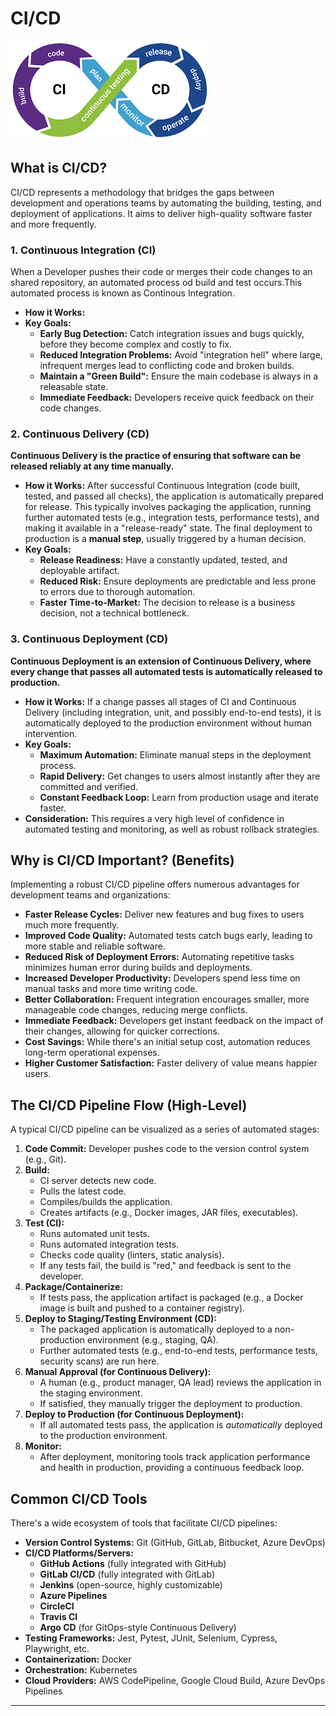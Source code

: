 # CI/CD

<img src="https://github.com/bhuvan-raj/Github-Actions/blob/main/CI-CD/assets/cicd.png" alt="Banner" />



## What is CI/CD?

CI/CD represents a methodology that bridges the gaps between development and operations teams by automating the building, testing, and deployment of applications. It aims to deliver high-quality software faster and more frequently.

### 1. Continuous Integration (CI)

When a Developer pushes their code or merges their code changes to an shared repository, an automated process od build and test occurs.This automated process is known as Continous Integration.

* **How it Works:**
* **Key Goals:**
    * **Early Bug Detection:** Catch integration issues and bugs quickly, before they become complex and costly to fix.
    * **Reduced Integration Problems:** Avoid "integration hell" where large, infrequent merges lead to conflicting code and broken builds.
    * **Maintain a "Green Build":** Ensure the main codebase is always in a releasable state.
    * **Immediate Feedback:** Developers receive quick feedback on their code changes.

### 2. Continuous Delivery (CD)

**Continuous Delivery is the practice of ensuring that software can be released reliably at any time manually.**

* **How it Works:** After successful Continuous Integration (code built, tested, and passed all checks), the application is automatically prepared for release. This typically involves packaging the application, running further automated tests (e.g., integration tests, performance tests), and making it available in a "release-ready" state. The final deployment to production is a **manual step**, usually triggered by a human decision.
* **Key Goals:**
    * **Release Readiness:** Have a constantly updated, tested, and deployable artifact.
    * **Reduced Risk:** Ensure deployments are predictable and less prone to errors due to thorough automation.
    * **Faster Time-to-Market:** The decision to release is a business decision, not a technical bottleneck.

### 3. Continuous Deployment (CD)

**Continuous Deployment is an extension of Continuous Delivery, where every change that passes all automated tests is automatically released to production.**

* **How it Works:** If a change passes all stages of CI and Continuous Delivery (including integration, unit, and possibly end-to-end tests), it is automatically deployed to the production environment without human intervention.
* **Key Goals:**
    * **Maximum Automation:** Eliminate manual steps in the deployment process.
    * **Rapid Delivery:** Get changes to users almost instantly after they are committed and verified.
    * **Constant Feedback Loop:** Learn from production usage and iterate faster.
* **Consideration:** This requires a very high level of confidence in automated testing and monitoring, as well as robust rollback strategies.

## Why is CI/CD Important? (Benefits)

Implementing a robust CI/CD pipeline offers numerous advantages for development teams and organizations:

* **Faster Release Cycles:** Deliver new features and bug fixes to users much more frequently.
* **Improved Code Quality:** Automated tests catch bugs early, leading to more stable and reliable software.
* **Reduced Risk of Deployment Errors:** Automating repetitive tasks minimizes human error during builds and deployments.
* **Increased Developer Productivity:** Developers spend less time on manual tasks and more time writing code.
* **Better Collaboration:** Frequent integration encourages smaller, more manageable code changes, reducing merge conflicts.
* **Immediate Feedback:** Developers get instant feedback on the impact of their changes, allowing for quicker corrections.
* **Cost Savings:** While there's an initial setup cost, automation reduces long-term operational expenses.
* **Higher Customer Satisfaction:** Faster delivery of value means happier users.

## The CI/CD Pipeline Flow (High-Level)

A typical CI/CD pipeline can be visualized as a series of automated stages:

1.  **Code Commit:** Developer pushes code to the version control system (e.g., Git).
2.  **Build:**
    * CI server detects new code.
    * Pulls the latest code.
    * Compiles/builds the application.
    * Creates artifacts (e.g., Docker images, JAR files, executables).
3.  **Test (CI):**
    * Runs automated unit tests.
    * Runs automated integration tests.
    * Checks code quality (linters, static analysis).
    * If any tests fail, the build is "red," and feedback is sent to the developer.
4.  **Package/Containerize:**
    * If tests pass, the application artifact is packaged (e.g., a Docker image is built and pushed to a container registry).
5.  **Deploy to Staging/Testing Environment (CD):**
    * The packaged application is automatically deployed to a non-production environment (e.g., staging, QA).
    * Further automated tests (e.g., end-to-end tests, performance tests, security scans) are run here.
6.  **Manual Approval (for Continuous Delivery):**
    * A human (e.g., product manager, QA lead) reviews the application in the staging environment.
    * If satisfied, they manually trigger the deployment to production.
7.  **Deploy to Production (for Continuous Deployment):**
    * If all automated tests pass, the application is *automatically* deployed to the production environment.
8.  **Monitor:**
    * After deployment, monitoring tools track application performance and health in production, providing a continuous feedback loop.

## Common CI/CD Tools

There's a wide ecosystem of tools that facilitate CI/CD pipelines:

* **Version Control Systems:** Git (GitHub, GitLab, Bitbucket, Azure DevOps)
* **CI/CD Platforms/Servers:**
    * **GitHub Actions** (fully integrated with GitHub)
    * **GitLab CI/CD** (fully integrated with GitLab)
    * **Jenkins** (open-source, highly customizable)
    * **Azure Pipelines**
    * **CircleCI**
    * **Travis CI**
    * **Argo CD** (for GitOps-style Continuous Delivery)
* **Testing Frameworks:** Jest, Pytest, JUnit, Selenium, Cypress, Playwright, etc.
* **Containerization:** Docker
* **Orchestration:** Kubernetes
* **Cloud Providers:** AWS CodePipeline, Google Cloud Build, Azure DevOps Pipelines
---
